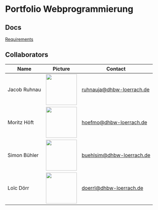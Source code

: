 # Portfolio Webprogrammierung

## Docs

[Requirements](docs/requirements.md)

## Collaborators



Name | Picture | Contact
--- | --- | ---
Jacob Ruhnau | <img src="https://media.licdn.com/dms/image/C4E03AQG4_9Vn9wAJgg/profile-displayphoto-shrink_200_200/0/1660381107863?e=2147483647&v=beta&t=9Y48WL6GS6484STUYx57NeFYNkZV4QAvpJmyiSYJ1tA" height="100"> | ruhnauja@dhbw-loerrach.de
Moritz Höft | <img src="https://uploads.metropoles.com/wp-content/uploads/2023/06/07120335/ator-porno-johnny-sins.jpg" height="100"> | hoefmo@dhbw-loerrach.de
Simon Bühler | <img src="https://media.licdn.com/dms/image/D4E03AQEhmspxtXKe_w/profile-displayphoto-shrink_400_400/0/1689342429711?e=2147483647&v=beta&t=SdB4c_pmoo869Vz7qirYX5k4gw6DnU3SLPz6-Bs6a48" height="100"> | buehlsim@dhbw-loerrach.de
Loïc Dörr | <img src="https://i.pinimg.com/736x/6b/f3/1c/6bf31c75dd278e69e4f5a15a54426853.jpg" height="100"> | doerrl@dhbw-loerrach.de
